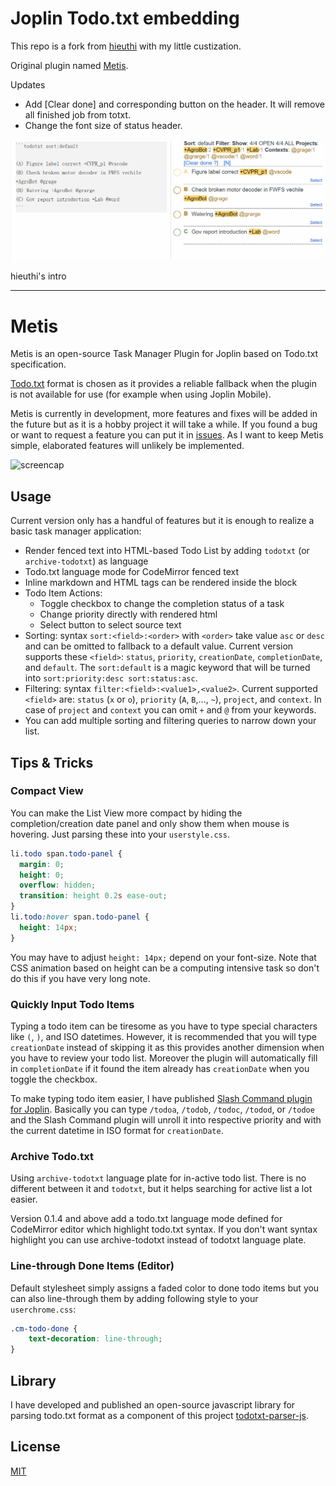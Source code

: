 # Joplin Todo.txt embedding

This repo is a fork from [hieuthi](https://github.com/hieuthi/joplin-plugin-metis) with my little custization.

Original plugin named [Metis](https://github.com/hieuthi/joplin-plugin-metis). 

Updates

- Add [Clear done] and corresponding button on the header. It will remove all finished job from totxt.
- Change the font size of status header.

![screencap](https://raw.githubusercontent.com/JChrysanthemum/joplin-plugin-todotxt-embed/main/docs/clear.gif)

hieuthi's intro
_____
# Metis

Metis is an open-source Task Manager Plugin for Joplin based on Todo.txt specification.

[Todo.txt](http://todotxt.org/) format is chosen as it provides a reliable fallback when the plugin is not available for use (for example when using Joplin Mobile).

Metis is currently in development, more features and fixes will be added in the future but as it is a hobby project it will take a while.
If you found a bug or want to request a feature you can put it in [issues](https://github.com/hieuthi/joplin-plugin-metis/issues). As I want to keep Metis simple, elaborated features will unlikely be implemented.

![screencap](https://raw.githubusercontent.com/hieuthi/joplin-plugin-metis/main/docs/metis-v0.1.1-screencap.gif)

## Usage
Current version only has a handful of features but it is enough to realize a basic task manager application:
- Render fenced text into HTML-based Todo List by adding `todotxt` (or `archive-todotxt`) as language
- Todo.txt language mode for CodeMirror fenced text
- Inline markdown and HTML tags can be rendered inside the block
- Todo Item Actions:
  - Toggle checkbox to change the completion status of a task
  - Change priority directly with rendered html
  - Select button to select source text
- Sorting: syntax `sort:<field>:<order>` with `<order>` take value `asc` or `desc` and can be omitted to fallback to a default value. Current version supports these `<field>`: `status`, `priority`, `creationDate`, `completionDate`, and `default`. The `sort:default` is a magic keyword that will be turned into `sort:priority:desc sort:status:asc`.
- Filtering: syntax `filter:<field>:<value1>,<value2>`. Current supported `<field>` are: `status` (`x` or `o`), `priority` (`A`, `B`,..., `~`), `project`, and `context`. In case of `project` and `context` you can omit `+` and `@` from your keywords.
- You can add multiple sorting and filtering queries to narrow down your list.

## Tips & Tricks

### Compact View
You can make the List View more compact by hiding the completion/creation date panel and only show them when mouse is hovering. Just parsing these into your `userstyle.css`. 
```css
li.todo span.todo-panel {
  margin: 0;
  height: 0;
  overflow: hidden;
  transition: height 0.2s ease-out;
}
li.todo:hover span.todo-panel {
  height: 14px;
}
```
You may have to adjust `height: 14px;` depend on your font-size. Note that CSS animation based on height can be a computing intensive task so don't do this if you have very long note.

### Quickly Input Todo Items
Typing a todo item can be tiresome as you have to type special characters like `(`, `)`, and ISO datetimes. However, it is recommended that you will type `creationDate` instead of skipping it as this provides another dimension when you have to review your todo list. Moreover the plugin will automatically fill in `completionDate` if it found the item already has `creationDate` when you toggle the checkbox.

To make typing todo item easier, I have published [Slash Command plugin for Joplin](https://github.com/hieuthi/joplin-plugin-slash-commands). Basically you can type `/todoa`, `/todob`, `/todoc`, `/todod`, or `/todoe` and the Slash Command plugin will unroll it into respective priority and with the current datetime in ISO format for `creationDate`.

### Archive Todo.txt
Using `archive-todotxt` language plate for in-active todo list. There is no different between it and `todotxt`, but it helps searching for active list a lot easier.

Version 0.1.4 and above add a todo.txt language  mode defined for CodeMirror editor which highlight todo.txt syntax. If you don't want syntax highlight you can use archive-todotxt instead of todotxt language plate.

### Line-through Done Items (Editor)
Default stylesheet simply assigns a faded color to done todo items but you can also line-through them by adding following style to your `userchrome.css`:
```css
.cm-todo-done {
    text-decoration: line-through;
}
```

## Library
I have developed and published an open-source javascript library for parsing todo.txt format as a component of this project [todotxt-parser-js](https://github.com/hieuthi/todotxt-parser-js).

## License
[MIT](https://raw.githubusercontent.com/hieuthi/joplin-plugin-metis/main/LICENSE)


